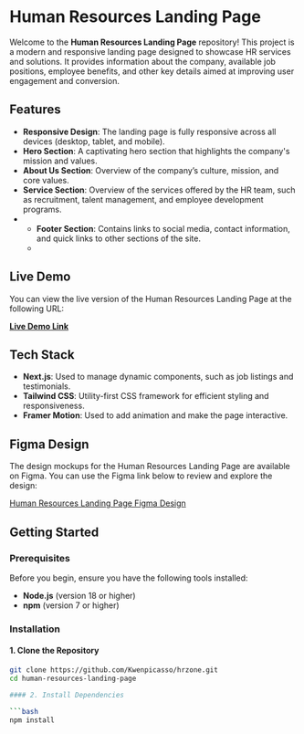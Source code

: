 # Human Resources Landing Page

Welcome to the **Human Resources Landing Page** repository! This project is a modern and responsive landing page designed to showcase HR services and solutions. It provides information about the company, available job positions, employee benefits, and other key details aimed at improving user engagement and conversion.

## Features

- **Responsive Design**: The landing page is fully responsive across all devices (desktop, tablet, and mobile).
- **Hero Section**: A captivating hero section that highlights the company's mission and values.
- **About Us Section**: Overview of the company’s culture, mission, and core values.
- **Service Section**: Overview of the services offered by the HR team, such as recruitment, talent management, and employee development programs.
- - **Footer Section**: Contains links to social media, contact information, and quick links to other sections of the site.
  - 
## Live Demo

You can view the live version of the Human Resources Landing Page at the following URL:

**[Live Demo Link](https://hrzone.vercel.app/)**
## Tech Stack

- **Next.js**: Used to manage dynamic components, such as job listings and testimonials.
- **Tailwind CSS**: Utility-first CSS framework for efficient styling and responsiveness.
- **Framer Motion**: Used to add animation and  make the page interactive.

## Figma Design

The design mockups for the Human Resources Landing Page are available on Figma. You can use the Figma link below to review and explore the design:

[Human Resources Landing Page Figma Design](https://www.figma.com/design/usPV6XhowA8pwEsDR9Hg5y/Top-5-Best-HR-Websites-(Community)?node-id=0-1&node-type=canvas&t=7TXkBVFlu2XdmoNb-0)

## Getting Started

### Prerequisites

Before you begin, ensure you have the following tools installed:

- **Node.js** (version 18 or higher)
- **npm** (version 7 or higher)

### Installation

#### 1. Clone the Repository

```bash
git clone https://github.com/Kwenpicasso/hrzone.git
cd human-resources-landing-page

#### 2. Install Dependencies

```bash
npm install

